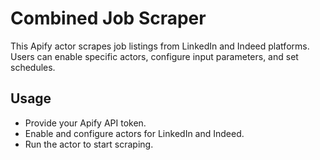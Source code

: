 # Combined Job Scraper

This Apify actor scrapes job listings from LinkedIn and Indeed platforms.  
Users can enable specific actors, configure input parameters, and set schedules.

## Usage

- Provide your Apify API token.
- Enable and configure actors for LinkedIn and Indeed.
- Run the actor to start scraping.
